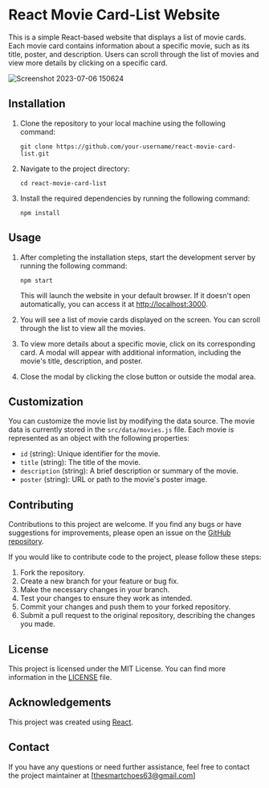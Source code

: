 
# React Movie Card-List  Website

This is a simple React-based website that displays a list of movie cards. Each movie card contains information about a specific movie, such as its title, poster, and description. Users can scroll through the list of movies and view more details by clicking on a specific card.

![Screenshot 2023-07-06 150624](https://github.com/Tkz-Hx/REACT-MOVIE-LIST-WEB/assets/134191208/11772709-8399-4df6-8a48-3c213d033feb)



## Installation

1. Clone the repository to your local machine using the following command:

   ```
   git clone https://github.com/your-username/react-movie-card-list.git
   ```

2. Navigate to the project directory:

   ```
   cd react-movie-card-list
   ```

3. Install the required dependencies by running the following command:

   ```
   npm install
   ```

## Usage

1. After completing the installation steps, start the development server by running the following command:

   ```
   npm start
   ```

   This will launch the website in your default browser. If it doesn't open automatically, you can access it at [http://localhost:3000](http://localhost:3000).

2. You will see a list of movie cards displayed on the screen. You can scroll through the list to view all the movies.

3. To view more details about a specific movie, click on its corresponding card. A modal will appear with additional information, including the movie's title, description, and poster.

4. Close the modal by clicking the close button or outside the modal area.

## Customization

You can customize the movie list by modifying the data source. The movie data is currently stored in the `src/data/movies.js` file. Each movie is represented as an object with the following properties:

- `id` (string): Unique identifier for the movie.
- `title` (string): The title of the movie.
- `description` (string): A brief description or summary of the movie.
- `poster` (string): URL or path to the movie's poster image.

## Contributing

Contributions to this project are welcome. If you find any bugs or have suggestions for improvements, please open an issue on the [GitHub repository](https://github.com/your-username/react-movie-card-list/issues).

If you would like to contribute code to the project, please follow these steps:

1. Fork the repository.
2. Create a new branch for your feature or bug fix.
3. Make the necessary changes in your branch.
4. Test your changes to ensure they work as intended.
5. Commit your changes and push them to your forked repository.
6. Submit a pull request to the original repository, describing the changes you made.

## License

This project is licensed under the MIT License. You can find more information in the [LICENSE](LICENSE) file.

## Acknowledgements

This project was created using [React](https://reactjs.org/).

## Contact

If you have any questions or need further assistance, feel free to contact the project maintainer at [thesmartchoes63@gmail.com]
